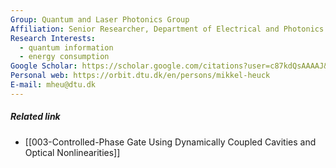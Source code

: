 ```yaml
---
Group: Quantum and Laser Photonics Group
Affiliation: Senior Researcher, Department of Electrical and Photonics Engineering, Technical University of Denmark(DTU)
Research Interests:
  - quantum information
  - energy consumption
Google Scholar: https://scholar.google.com/citations?user=c87kdQsAAAAJ&hl=en
Personal web: https://orbit.dtu.dk/en/persons/mikkel-heuck
E-mail: mheu@dtu.dk
---
```

##### Related link
- [[003-Controlled-Phase Gate Using Dynamically Coupled Cavities and Optical Nonlinearities]]